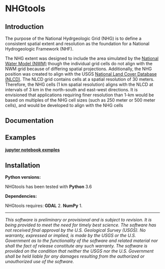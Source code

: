 # NHGtools

Introduction
--------------------------------------------

The purpose of the National Hydrgeologic Grid (NHG) is to define a consistent spatial extent and resolution as the foundation for a National Hydrogeologic Framework (NHF).

The NHG extent was designed to include the area simulated by the [National Water Model (NWM)](http://water.noaa.gov/about/nwm) though the individual grid cells do not align with the NWM grid because of differing spatial projections. Additionally, the NHG position was created to align with the USGS [National Land Cover Database (NLCD)](https://www.mrlc.gov/index.php). The NLCD grid contains cells at a spatial resolution of 30 meters. Therefore, the NHG cells (1 km spatial resolution) aligns with the NLCD at intervals of 3 km in the north-south and east-west directions. It is envisioned that applications requiring finer resolution than 1-km would be based on multiples of the NHG cell sizes (such as 250 meter or 500 meter cells), and would be developed to align with the NHG cells

Documentation
--------------------------------------------

<!-- The NHG is documented through a USGS Data Release at:  -->

Examples
--------------------------------------------

#### [jupyter notebook exmples](examples/makeLocalGrid.ipynb)

Installation
--------------------------------------------

**Python versions:**

NHGtools has been tested with  **Python** 3.6

**Dependencies:**

NHGtools requires:
**GDAL** 2.
**NumPy** 1.

<!-- **For base Python distributions:** -->

<!-- To install NHGtools from the git repository type: -->

--------------------------------------------

*This software is preliminary or provisional and is subject to revision. It is being provided to meet the need for timely best science. The software has not received final approval by the U.S. Geological Survey (USGS). No warranty, expressed or implied, is made by the USGS or the U.S. Government as to the functionality of the software and related material nor shall the fact of release constitute any such warranty. The software is provided on the condition that neither the USGS nor the U.S. Government shall be held liable for any damages resulting from the authorized or unauthorized use of the software.*


 
